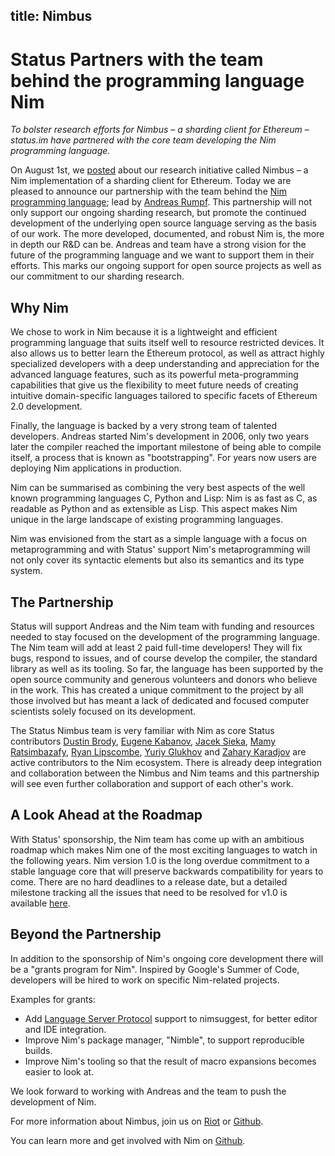 title: Nimbus
---

# Status Partners with the team behind the programming language Nim

*To bolster research efforts for Nimbus – a sharding client for Ethereum – status.im have partnered with the core team developing the Nim programming language.*

On August 1st, we [posted](https://our.status.im/introducing-nimbus-an/) about our research initiative called Nimbus – a Nim implementation of a sharding client for Ethereum. Today we are pleased to announce our partnership with the team behind the [Nim programming language](https://nim-lang.org/); lead by [Andreas Rumpf](https://github.com/Araq). This partnership will not only support our ongoing sharding research, but promote the continued development of the underlying open source language serving as the basis of our work. The more developed, documented, and robust Nim is, the more in depth our R&D can be. Andreas and team have a strong vision for the future of the programming language and we want to support them in their efforts. This marks our ongoing support for open source projects as well as our commitment to our sharding research.

## Why Nim
We chose to work in Nim because it is a lightweight and efficient programming language that suits itself well to resource restricted devices. It also allows us to better learn the Ethereum protocol, as well as attract highly specialized developers with a deep understanding and appreciation for the advanced language features, such as its powerful meta-programming capabilities that give us the flexibility to meet future needs of creating intuitive domain-specific languages tailored to specific facets of Ethereum 2.0 development. 

Finally, the language is backed by a very strong team of talented developers. Andreas started Nim's development in 2006, only two years later the compiler reached the important milestone of being able to compile itself, a process that is known as "bootstrapping". For years now users are deploying Nim applications in production.

Nim can be summarised as combining the very best aspects of the well known programming languages C, Python and Lisp: Nim is as fast as C, as readable as Python and as extensible as Lisp. This aspect makes Nim unique in the large landscape of existing programming languages.

Nim was envisioned from the start as a simple language with a focus on metaprogramming and with Status' support Nim's metaprogramming will not only cover its syntactic elements but also its semantics and its type system.

## The Partnership
Status will support Andreas and the Nim team with funding and resources needed to stay focused on the development of the programming language. The Nim team will add at least 2 paid full-time developers! They will fix bugs, respond to issues, and of course develop the compiler, the standard library as well as its tooling. So far, the language has been supported by the open source community and generous volunteers and donors who believe in the work. This has created a unique commitment to the project by all those involved but has meant a lack of dedicated and focused computer scientists solely focused on its development. 

The Status Nimbus team is very familiar with Nim as core Status contributors [Dustin Brody](https://github.com/tersec), [Eugene Kabanov](https://github.com/cheatfate), [Jacek Sieka](https://github.com/arnetheduck), [Mamy Ratsimbazafy](https://github.com/mratsim), [Ryan Lipscombe](https://github.com/coffeepots), [Yuriy Glukhov](https://github.com/yglukhov) and [Zahary Karadjov](https://github.com/zah) are active contributors to the Nim ecosystem. There is already deep integration and collaboration between the Nimbus and Nim teams and this partnership will see even further collaboration and support of each other's work. 

## A Look Ahead at the Roadmap
With Status' sponsorship, the Nim team has come up with an ambitious roadmap which makes Nim one of the most exciting languages to watch in the following years. Nim version 1.0 is the long overdue commitment to a stable language core that will preserve backwards compatibility for years to come. There are no hard deadlines to a release date, but a detailed milestone tracking all the issues that need to be resolved for v1.0 is available [here](https://github.com/nim-lang/Nim/milestone/2).

## Beyond the Partnership
In addition to the sponsorship of Nim's ongoing core development there will be a "grants program for Nim". Inspired by Google's Summer of Code, developers will be hired to work on specific Nim-related projects.

Examples for grants:

* Add [Language Server Protocol](https://langserver.org/) support to nimsuggest, for better editor and IDE integration.
* Improve Nim's package manager, "Nimble", to support reproducible builds.
* Improve Nim's tooling so that the result of macro expansions becomes easier to look at.

We look forward to working with Andreas and the team to push the development of Nim. 

For more information about Nimbus, join us on [Riot](https://chat.status.im/) or [Github](https://github.com/status-im/nimbus).

You can learn more and get involved with Nim on [Github](https://github.com/nim-lang).



